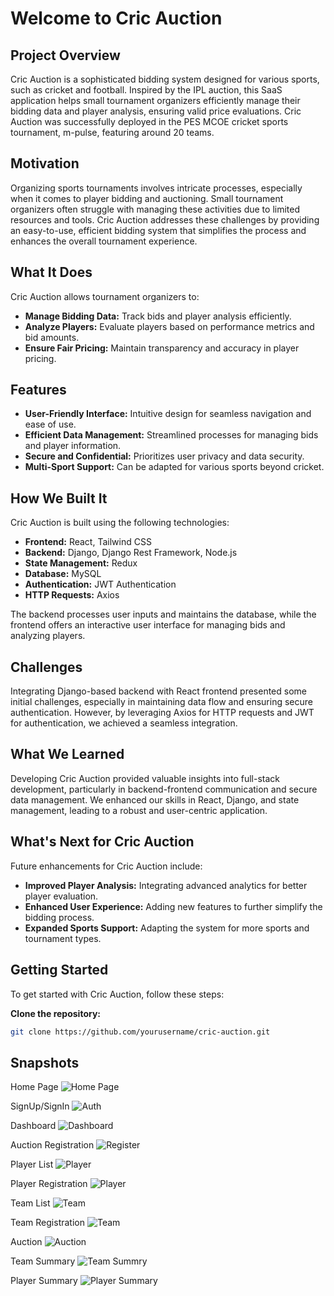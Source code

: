 # Welcome to Cric Auction

## Project Overview

Cric Auction is a sophisticated bidding system designed for various sports, such as cricket and football. Inspired by the IPL auction, this SaaS application helps small tournament organizers efficiently manage their bidding data and player analysis, ensuring valid price evaluations. Cric Auction was successfully deployed in the PES MCOE cricket sports tournament, m-pulse, featuring around 20 teams.

## Motivation

Organizing sports tournaments involves intricate processes, especially when it comes to player bidding and auctioning. Small tournament organizers often struggle with managing these activities due to limited resources and tools. Cric Auction addresses these challenges by providing an easy-to-use, efficient bidding system that simplifies the process and enhances the overall tournament experience.

## What It Does

Cric Auction allows tournament organizers to:

- **Manage Bidding Data:** Track bids and player analysis efficiently.
- **Analyze Players:** Evaluate players based on performance metrics and bid amounts.
- **Ensure Fair Pricing:** Maintain transparency and accuracy in player pricing.

## Features

- **User-Friendly Interface:** Intuitive design for seamless navigation and ease of use.
- **Efficient Data Management:** Streamlined processes for managing bids and player information.
- **Secure and Confidential:** Prioritizes user privacy and data security.
- **Multi-Sport Support:** Can be adapted for various sports beyond cricket.

## How We Built It

Cric Auction is built using the following technologies:

- **Frontend:** React, Tailwind CSS
- **Backend:** Django, Django Rest Framework, Node.js
- **State Management:** Redux
- **Database:** MySQL
- **Authentication:** JWT Authentication
- **HTTP Requests:** Axios

The backend processes user inputs and maintains the database, while the frontend offers an interactive user interface for managing bids and analyzing players.

## Challenges

Integrating Django-based backend with React frontend presented some initial challenges, especially in maintaining data flow and ensuring secure authentication. However, by leveraging Axios for HTTP requests and JWT for authentication, we achieved a seamless integration.

## What We Learned

Developing Cric Auction provided valuable insights into full-stack development, particularly in backend-frontend communication and secure data management. We enhanced our skills in React, Django, and state management, leading to a robust and user-centric application.

## What's Next for Cric Auction

Future enhancements for Cric Auction include:

- **Improved Player Analysis:** Integrating advanced analytics for better player evaluation.
- **Enhanced User Experience:** Adding new features to further simplify the bidding process.
- **Expanded Sports Support:** Adapting the system for more sports and tournament types.


## Getting Started

To get started with Cric Auction, follow these steps:

**Clone the repository:**
   ```bash
   git clone https://github.com/yourusername/cric-auction.git
   ```

## Snapshots

Home Page
![Home Page](client/src/assets/working/home.png)

SignUp/SignIn
![Auth](client/src/assets/working/login.png)

Dashboard
![Dashboard](client/src/assets/working/dashboard.png)

Auction Registration
![Register](client/src/assets/working/register.png)

Player List
![Player](client/src/assets/working/player.png)

Player Registration
![Player](client/src/assets/working/playerr.png)

Team List
![Team](client/src/assets/working/team.png)

Team Registration
![Team](client/src/assets/working/teamr.png)

Auction
![Auction](client/src/assets/working/auction.png)

Team Summary
![Team Summry](client/src/assets/working/summary.png)

Player Summary
![Player Summary](client/src/assets/working/summary1.png)


